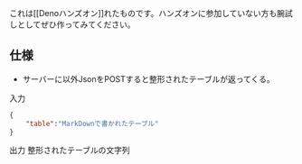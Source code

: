 これは[[Denoハンズオン]]れたものです。ハンズオンに参加していない方も腕試しとしてぜひ作ってみてください。

## 仕様

- サーバーに以外JsonをPOSTすると整形されたテーブルが返ってくる。

入力
```json
{
    "table":"MarkDownで書かれたテーブル"
}
```
出力
整形されたテーブルの文字列
